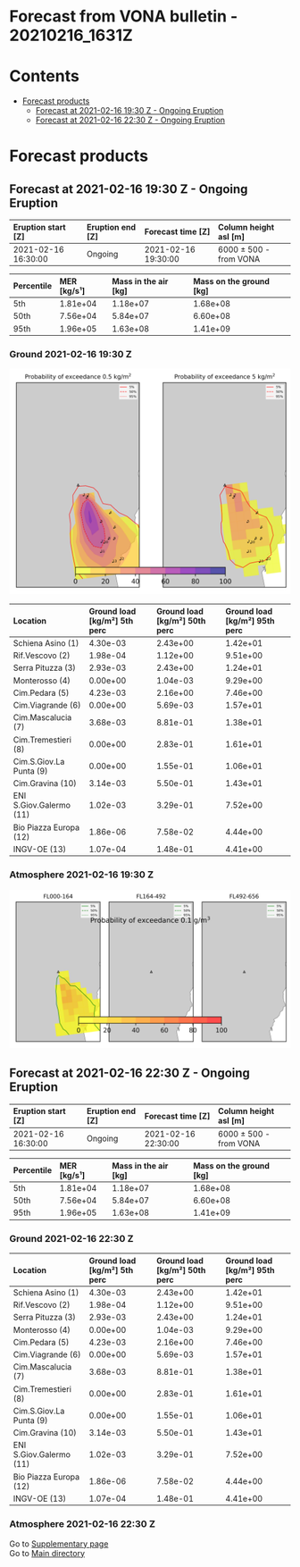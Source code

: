 
Forecast from VONA bulletin - 20210216_1631Z
============================================

Contents
========

* [Forecast products](#forecast-products)
	* [Forecast at 2021-02-16 19:30 Z - Ongoing Eruption](#forecast-at-2021-02-16-1930-z---ongoing-eruption)
	* [Forecast at 2021-02-16 22:30 Z - Ongoing Eruption](#forecast-at-2021-02-16-2230-z---ongoing-eruption)

# Forecast products

## Forecast at 2021-02-16 19:30 Z - Ongoing Eruption
  

|Eruption start [Z]|Eruption end [Z]|Forecast time [Z]|Column height asl [m]|
| :--- | :--- | :--- | :--- |
|2021-02-16 16:30:00|Ongoing|2021-02-16 19:30:00|6000 ± 500 - from VONA|
  
  

|Percentile|MER [kg/s¹]|Mass in the air [kg]|Mass on the ground [kg]|
| :--- | :--- | :--- | :--- |
|5th|1.81e+04|1.18e+07|1.68e+08|
|50th|7.56e+04|5.84e+07|6.60e+08|
|95th|1.96e+05|1.63e+08|1.41e+09|
  

### Ground 2021-02-16 19:30 Z
  
![](./figures/probability_grd_2021_02_16_1930_scenario_1_1.png)  
  
  
  
  
  
  
  
  
  
  
  
  

|Location|Ground load [kg/m²] 5th perc|Ground load [kg/m²] 50th perc|Ground load [kg/m²] 95th perc|
| :--- | :--- | :--- | :--- |
|Schiena Asino (1)|4.30e-03|2.43e+00|1.42e+01|
|Rif.Vescovo (2)|1.98e-04|1.12e+00|9.51e+00|
|Serra Pituzza (3)|2.93e-03|2.43e+00|1.24e+01|
|Monterosso (4)|0.00e+00|1.04e-03|9.29e+00|
|Cim.Pedara (5)|4.23e-03|2.16e+00|7.46e+00|
|Cim.Viagrande (6)|0.00e+00|5.69e-03|1.57e+01|
|Cim.Mascalucia (7)|3.68e-03|8.81e-01|1.38e+01|
|Cim.Tremestieri (8)|0.00e+00|2.83e-01|1.61e+01|
|Cim.S.Giov.La Punta (9)|0.00e+00|1.55e-01|1.06e+01|
|Cim.Gravina (10)|3.14e-03|5.50e-01|1.43e+01|
|ENI S.Giov.Galermo (11)|1.02e-03|3.29e-01|7.52e+00|
|Bio Piazza Europa (12)|1.86e-06|7.58e-02|4.44e+00|
|INGV-OE (13)|1.07e-04|1.48e-01|4.41e+00|
  

### Atmosphere 2021-02-16 19:30 Z
  
![](./figures/probability_air_2021_02_16_1930_scenario_1_conclev_1_1.png)
## Forecast at 2021-02-16 22:30 Z - Ongoing Eruption
  

|Eruption start [Z]|Eruption end [Z]|Forecast time [Z]|Column height asl [m]|
| :--- | :--- | :--- | :--- |
|2021-02-16 16:30:00|Ongoing|2021-02-16 22:30:00|6000 ± 500 - from VONA|
  
  

|Percentile|MER [kg/s¹]|Mass in the air [kg]|Mass on the ground [kg]|
| :--- | :--- | :--- | :--- |
|5th|1.81e+04|1.18e+07|1.68e+08|
|50th|7.56e+04|5.84e+07|6.60e+08|
|95th|1.96e+05|1.63e+08|1.41e+09|
  

### Ground 2021-02-16 22:30 Z
  
  
  
  
  
  
  
  
  
  
  
  
  

|Location|Ground load [kg/m²] 5th perc|Ground load [kg/m²] 50th perc|Ground load [kg/m²] 95th perc|
| :--- | :--- | :--- | :--- |
|Schiena Asino (1)|4.30e-03|2.43e+00|1.42e+01|
|Rif.Vescovo (2)|1.98e-04|1.12e+00|9.51e+00|
|Serra Pituzza (3)|2.93e-03|2.43e+00|1.24e+01|
|Monterosso (4)|0.00e+00|1.04e-03|9.29e+00|
|Cim.Pedara (5)|4.23e-03|2.16e+00|7.46e+00|
|Cim.Viagrande (6)|0.00e+00|5.69e-03|1.57e+01|
|Cim.Mascalucia (7)|3.68e-03|8.81e-01|1.38e+01|
|Cim.Tremestieri (8)|0.00e+00|2.83e-01|1.61e+01|
|Cim.S.Giov.La Punta (9)|0.00e+00|1.55e-01|1.06e+01|
|Cim.Gravina (10)|3.14e-03|5.50e-01|1.43e+01|
|ENI S.Giov.Galermo (11)|1.02e-03|3.29e-01|7.52e+00|
|Bio Piazza Europa (12)|1.86e-06|7.58e-02|4.44e+00|
|INGV-OE (13)|1.07e-04|1.48e-01|4.41e+00|
  

### Atmosphere 2021-02-16 22:30 Z
  
Go to [Supplementary page](Supplementary_page.md)  
Go to [Main directory](https://github.com/federicapardini/Real_time_ash_forecast)